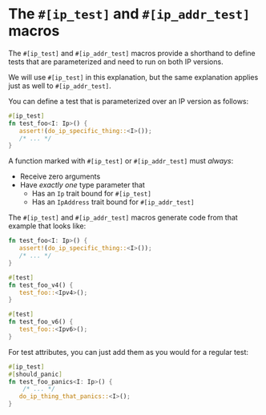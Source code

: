 # The `#[ip_test]` and `#[ip_addr_test]` macros

The `#[ip_test]` and `#[ip_addr_test]` macros provide a shorthand to define
tests that are parameterized and need to run on both IP versions.

We will use `#[ip_test]` in this explanation, but the same explanation
applies just as well to `#[ip_addr_test]`.

You can define a test that is parameterized over an IP version as follows:

```rust
#[ip_test]
fn test_foo<I: Ip>() {
   assert!(do_ip_specific_thing::<I>());
   /* ... */
}
```

A function marked with `#[ip_test]` or `#[ip_addr_test]` must *always*:
* Receive zero arguments
* Have *exactly one* type parameter that
   * Has an `Ip` trait bound for `#[ip_test]`
   * Has an `IpAddress` trait bound for `#[ip_addr_test]`

The `#[ip_test]` and `#[ip_addr_test]` macros generate code from that example
that looks like:

```rust
fn test_foo<I: Ip>() {
   assert!(do_ip_specific_thing::<I>());
   /* ... */
}

#[test]
fn test_foo_v4() {
   test_foo::<Ipv4>();
}

#[test]
fn test_foo_v6() {
   test_foo::<Ipv6>();
}
```

For test attributes, you can just add them as you would for a regular test:

```rust
#[ip_test]
#[should_panic]
fn test_foo_panics<I: Ip>() {
    /* ... */
   do_ip_thing_that_panics::<I>();
}
```